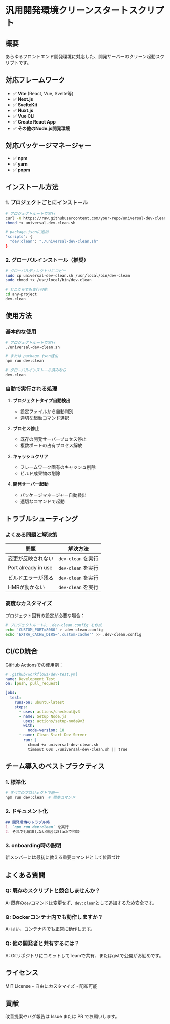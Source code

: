 # 汎用開発環境クリーンスタートスクリプト

## 概要
あらゆるフロントエンド開発環境に対応した、開発サーバーのクリーン起動スクリプトです。

## 対応フレームワーク
- ✅ **Vite** (React, Vue, Svelte等)
- ✅ **Next.js**  
- ✅ **SvelteKit**
- ✅ **Nuxt.js**
- ✅ **Vue CLI**
- ✅ **Create React App**
- ✅ **その他のNode.js開発環境**

## 対応パッケージマネージャー
- ✅ **npm**
- ✅ **yarn** 
- ✅ **pnpm**

## インストール方法

### 1. プロジェクトごとにインストール
```bash
# プロジェクトルートで実行
curl -O https://raw.githubusercontent.com/your-repo/universal-dev-clean.sh
chmod +x universal-dev-clean.sh

# package.jsonに追加
"scripts": {
  "dev:clean": "./universal-dev-clean.sh"
}
```

### 2. グローバルインストール（推奨）
```bash
# グローバルディレクトリにコピー
sudo cp universal-dev-clean.sh /usr/local/bin/dev-clean
sudo chmod +x /usr/local/bin/dev-clean

# どこからでも実行可能
cd any-project
dev-clean
```

## 使用方法

### 基本的な使用
```bash
# プロジェクトルートで実行
./universal-dev-clean.sh

# または package.json経由
npm run dev:clean

# グローバルインストール済みなら
dev-clean
```

### 自動で実行される処理

1. **プロジェクトタイプ自動検出**
   - 設定ファイルから自動判別
   - 適切な起動コマンド選択

2. **プロセス停止**
   - 既存の開発サーバープロセス停止
   - 複数ポートの占有プロセス解放

3. **キャッシュクリア**
   - フレームワーク固有のキャッシュ削除
   - ビルド成果物の削除

4. **開発サーバー起動**
   - パッケージマネージャー自動検出
   - 適切なコマンドで起動

## トラブルシューティング

### よくある問題と解決策

| 問題 | 解決方法 |
|------|----------|
| 変更が反映されない | `dev-clean` を実行 |
| Port already in use | `dev-clean` を実行 |
| ビルドエラーが残る | `dev-clean` を実行 |
| HMRが動かない | `dev-clean` を実行 |

### 高度なカスタマイズ

プロジェクト固有の設定が必要な場合：

```bash
# プロジェクトルートに .dev-clean.config を作成
echo 'CUSTOM_PORT=8080' > .dev-clean.config
echo 'EXTRA_CACHE_DIRS=".custom-cache"' >> .dev-clean.config
```

## CI/CD統合

GitHub Actionsでの使用例：

```yaml
# .github/workflows/dev-test.yml
name: Development Test
on: [push, pull_request]

jobs:
  test:
    runs-on: ubuntu-latest
    steps:
      - uses: actions/checkout@v3
      - name: Setup Node.js
        uses: actions/setup-node@v3
        with:
          node-version: 18
      - name: Clean Start Dev Server
        run: |
          chmod +x universal-dev-clean.sh
          timeout 60s ./universal-dev-clean.sh || true
```

## チーム導入のベストプラクティス

### 1. 標準化
```bash
# すべてのプロジェクトで統一
npm run dev:clean  # 標準コマンド
```

### 2. ドキュメント化
```markdown
## 開発環境のトラブル時
1. `npm run dev:clean` を実行
2. それでも解決しない場合はSlackで相談
```

### 3. onboarding時の説明
新メンバーには最初に教える重要コマンドとして位置づけ

## よくある質問

### Q: 既存のスクリプトと競合しませんか？
A: 既存の`dev`コマンドは変更せず、`dev:clean`として追加するため安全です。

### Q: Dockerコンテナ内でも動作しますか？  
A: はい、コンテナ内でも正常に動作します。

### Q: 他の開発者と共有するには？
A: GitリポジトリにコミットしてTeamで共有、またはgistで公開がお勧めです。

## ライセンス
MIT License - 自由にカスタマイズ・配布可能

## 貢献
改善提案やバグ報告は Issue または PR でお願いします。